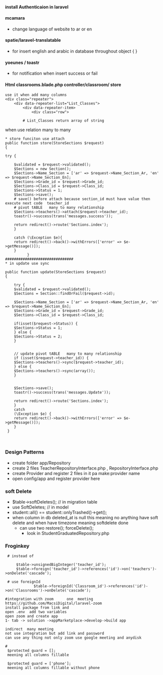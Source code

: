 #### install Authenticaion in laravel

#### mcamara

* change language of website to ar or en

#### spatie/laravel-translatable

* for insert english and arabic in database throughout object { }

#### yoeunes / toastr

* for notification when insert success or fail
#### Html   classrooms.blade.php   controller/classroom/ store
```angular2html
use it when add many columns
<div class="repeater">
    <div data-repeater-list="List_Classes">
        <div data-repeater-item>
            <div class="row">

        # List_Classes return array of string
```
when use relation many to many
```angular2html
* store funciton use attach
public function store(StoreSections $request)
{

try {

    $validated = $request->validated();
    $Sections = new Section();
    $Sections->Name_Section = ['ar' => $request->Name_Section_Ar, 'en' => $request->Name_Section_En];
    $Sections->Grade_id = $request->Grade_id;
    $Sections->Class_id = $request->Class_id;
    $Sections->Status = 1;
    $Sections->save();
    # save() before attach because section_id must have value then execute next code  teacher_id
    # pivot tABLE   many to many relationship
    $Sections->teachers()->attach($request->teacher_id);
    toastr()->success(trans('messages.success'));
    
    return redirect()->route('Sections.index');
    }
    
    catch (\Exception $e){
    return redirect()->back()->withErrors(['error' => $e->getMessage()]);
    }
          }
###############################
* in update use sync

public function update(StoreSections $request)
{
    
    try {
    $validated = $request->validated();
    $Sections = Section::findOrFail($request->id);
    
    $Sections->Name_Section = ['ar' => $request->Name_Section_Ar, 'en' => $request->Name_Section_En];
    $Sections->Grade_id = $request->Grade_id;
    $Sections->Class_id = $request->Class_id;
    
    if(isset($request->Status)) {
    $Sections->Status = 1;
    } else {
    $Sections->Status = 2;
    }
    
    
    // update pivot tABLE   many to many relationship
    if (isset($request->teacher_id)) {
    $Sections->teachers()->sync($request->teacher_id);
    } else {
    $Sections->teachers()->sync(array());
    }
    
    
    $Sections->save();
    toastr()->success(trans('messages.Update'));
    
    return redirect()->route('Sections.index');
    }
    catch
    (\Exception $e) {
    return redirect()->back()->withErrors(['error' => $e->getMessage()]);
    }
 }



```
### Design Patterns
* create folder app/Repository
* create 2 files      TeacherRepositoryInterface.php , RepositoryInterface.php
* create Provider and register 2 files in it    pa make:provider name
* open config/app  and register provider here


### soft Delete
* $table->softDeletes();   // in migration table
* use SoftDeletes;         // in model
* student::all()  == student::onlyTrashed()->get();
* when column in db  deleted_at is null  this meaning no anything have soft delete and when have timezone meaning softdelete done 
  * can use two   restore();   forceDelete();
    * look in StudentGraduatedRepository.php


### Froginkey
   ```
    # instead of
    
        $table->unsignedBigInteger('teacher_id');
        $table->foreign('teacher_id')->references('id')->on('teachers')->onDelete('cascade');
    
    # use foreignId
                $table->foreignId('Classroom_id')->references('id')->on('Classrooms')->onDelete('cascade');

   ```

```
#integration with zoom      one  meeting
https://github.com/MacsiDigital/laravel-zoom
install package from link and
open .env  add two variables
open zoom and create app 
1- tab -> solution ->appMarketplace->develop->build app

indirect  many meeting
not use integration but add link and password
can use any thing not only zoom use google meeting and anydisk
```

```
#
 $protected guard = [];
 meening all columns fillable

 $protected guard = ['phone'];
 meening all columns fillable without phone
```
